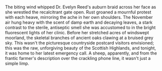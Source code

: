 The biting wind whipped Dr. Evelyn Reed's auburn braid across her face as she wrestled the recalcitrant gate open.  Rust groaned a mournful protest with each heave, mirroring the ache in her own shoulders.  The November air hung heavy with the scent of damp earth and decaying leaves, a stark contrast to the sterile, antiseptic smell she was accustomed to in the bright fluorescent lights of her clinic.  Before her stretched acres of windswept moorland, the skeletal branches of ancient oaks clawing at a bruised grey sky.  This wasn't the picturesque countryside postcard visitors envisioned; this was the raw, unforgiving beauty of the Scottish Highlands, and tonight, it was home to her latest emergency call.  A sheep, apparently, and from the frantic farmer's description over the crackling phone line, it wasn't just a simple limp.
